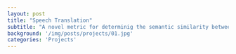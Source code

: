 ```yaml
---
layout: post
title: "Speech Translation"
subtitle: "A novel metric for determinig the semantic similarity between sentences."
background: '/img/posts/projects/01.jpg'
categories: 'Projects'
---
```

